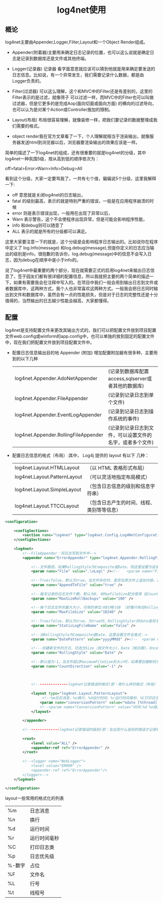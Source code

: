 # <center>log4net使用</center>

## 概论

log4net主要由Appender,Logger,Filter,Layout和一个Object Render组成。

* Appender(附着器)主要用来确定日志记录的位置，也可以这么说就是确定日志是记录到数据库还是文件或其他终端。

* Logger(记录器) 记录器 看字面意思就应该可以猜到他就是用来确定要发送的日志信息。比如说，有一个异常发生，我们需要记录什么数据，都是由Logger负责的。

* Filter(过滤器) 可以这么理解，这个和MVC中的Filter还是有差别的，这里的Filter表示的是过滤，就像筛子 可以过滤一样，而MVC中的Filter也可以叫做过滤器，但是它更多的是完成Aop(面向切面或面向方面) 的横向的过滤导向，也可以认为是对某个Action或Controller施加的限制。

* Layout(布局) 布局很容易理解，就像装修一样，把我们要记录的数据整理成我们需要的格式。

* object render我在官方文章看了一下，个人理解就相当于渲染输出，就像服务器发送html到浏览器以后，浏览器要渲染输出的效果应该是一样。



简单的描述了一下log4net的组成，还有很重要的就是log4net的分级，其中log4net一种氛围5级，按从高到低的顺序依次为：

off>fatal>Error>Warn>Info>Debug>All

看到这个分级，大家一定要骂我了，一共有七个值，偏偏说5个分级，这里我解释一下:

* off   意思就是关闭log4net的日志输出，
* fatal 的级别最高，表示的就是特别严重的错误，一般是在应用程序崩溃的时候
* error 则是表示错误出现，一般用在出现了异常以后，
* Warn  表示警告，这个不会使程序出现异常，但是可能会影响程序性能，
* info  和debug则可以随意了
* ALL   表示的就是所有的分级都可以满足。

这里大家要注意一下的就是，这个分级是会影响程序日志输出的。比如说你在程序中定义了 log.Info(message) 和log.debug(message),但是你定义的日志应当输出的级别是info，很抱歉的告诉你，log.debug(message)中的信息不会写入日志，因为debug在顺序中是小于info的。

说了log4net中最重要的两个部分，现在就需要正式的启用log4net来输出日志信息了，签于园友们都有很详细的配置信息，所以我就把主要的两个简单的描述一下，如果有需要我会在注释中写入的。在项目中我们一般会用到输出日志到文件或者数据库中，这两种方式，我个人也非常喜欢这两种方式。一般我会把日志同时输出到文件和数据库中，虽然会有一点的性能损失，但是对于日志的完整性还是十分值得的，当然输出的日志越少性能会越高，大家都懂得。

## 配置



log4net是支持配置文件来更改其输出方式的，我们可以把配置文件放到项目配置文件web.config或winform的app.config中，也可以单独的放到固定的配置文件中，现在我们把配置文件放到项目配置文件中。

* 配置日志信息输出目的地 Appender (附加) 增加配置附加器有很多种，主要用到的以下几种

  |                                      |                                                          |
  | ------------------------------------ | -------------------------------------------------------- |
  | log4net.Appender.AdoNetAppender      | (记录到数据库配置access,sqlserver或者其他的数据库)       |
  | log4net.Appender.FileAppender        | (记录到记录日志到单个文件)                               |
  | log4net.Appender.EventLogAppender    | (记录到记录日志到操作系统的事件)                         |
  | log4net.Appender.RollingFileAppender | (记录到记录日志到文件，可以设置文件的名字，或者多个文件) |

* 配置日志信息的格式（布局）:其中， Log4j 提供的 layout 有以下 几种：

  |                              |                                            |
  | ---------------------------- | ------------------------------------------ |
  | log4net.Layout.HTMLLayout    | （以 HTML 表格形式布局）                   |
  | log4net.Layout.PatternLayout | （可以灵活地指定布局模式）                 |
  | log4net.Layout.SimpleLayout  | （包含日志信息的级别和信息字符串）         |
  | log4net.Layout.TTCCLayout    | （包含日志产生的时间、线程、类别等等信息） |

```xml
<configuration>
 
    <configSections>
		<section name="log4net" type="log4net.Config.Log4NetConfigurationSectionHandler, log4net" />
    </configSections>
	
	<log4net>
		<!--FileAppender：将日志写到文件中-->
		<appender name="ErrorAppender" type="log4net.Appender.RollingFileAppender,log4net">
		
			<!--文件路径，如果RollingStyle为Composite或Date，则这里设置为目录，文件名在DatePattern里设置，其他则这里要有文件名。已经扩展支持虚拟目录-->  
			<param name="File" value=".\xLog\" /><!--   <param name="File" value="d:\Log\\" />-->
			
			<!--True/false，默认为true。当文件存在时，是否在原文件上追加内容。通常无需设置-->  
			<param name="AppendToFile" value="true" />
			
			<!--每天记录的日志文件个数，默认为0，与MaxFileSize配合使用 在CountDirection为负数时有效。-->  
			<param name="MaxSizeRollBackups" value="100" />
			
			<!--每个日志文件的最大大小，可用的单位:KB|MB|GB （好像只有在RollingStyle的值为Size时有效）-->  
			<param name="MaxFileSize" value="10240" />
			
			<!--True/false，默认为true。为true时，RollingStyler的date值将无效。且为true时需要在file里指定文件名，所有日志都会记录在这个文件里。-->
			<param name="StaticLogFileName" value="false" />
			
			<!--当RollingStyle为Composite或Date，这里设置文件名格式-->
			<param name="DatePattern" value="yyyyMMdd" /><!--  <param name="DatePattern" value="yyyy-MM-dd.TXT" />-->
			
			<!---创建新文件的方式，可选为Size（按文件大小），Date（按日期），Once（每启动一次创建一个文件），Composite（按日期及文件大小），默认为Composite-->
			<param name="RollingStyle" value="Date" />
			
			<!--默认值为-1。当文件超过MaximumFileSize的大小时，如果要创建新的文件来存储日志，会根据CountDirection的值来重命名文件。大于-1的值时，file里指定的文件名会依次加上.0,.1,.2递增。当等于或小于-1时，创建依赖于MaxSizeRollBackups参数值，创建备份日志数。-->
			<param name="CountDirection" value="-1" />
			
			
			
			<!---------------log4net记录错误的格式(即：用什么样的格式（布局）来记录错误)---------------->
			
			<layout type="log4net.Layout.PatternLayout">
				 <!--%m日志消息、%n换行、%d运行时间、%r运行时间毫秒、%C打印日志类、%p日志优先级、%-数字占位、%F文件名、%L行号、%t线程号-->
				<param name="conversionPattern" value="%date [%thread] %-5level %logger [%ndc] - %message%newline" />
				<!--<param name="ConversionPattern" value="时间:%d %n级别:%level %n类名:%c%n文件:%F 第%L行%n日志内容:%m%n-----------------%n%n" />-->
			</layout>
		
		</appender>
		
		<!---------------log4net记录错误的级别(即：在出现什么级别的错误才记录错误)---------------->
		
		<root>
			<level value="ALL" />
			<appender-ref ref="ErrorAppender" />
		</root>
		
		<!--<logger name="WebLogger">       
			<level value="ERROR" /> 
			<appender-ref ref="ErrorAppender"/>		
		</logger>-->
	</log4net>
 
</configuration>
```

layout一些常用的格式化的列表

|        |              |
| ------ | ------------ |
| %m     | 日志消息     |
| %n     | 换行         |
| %d     | 运行时间     |
| %r     | 运行时间毫秒 |
| %C     | 打印日志类   |
| %p     | 日志优先级   |
| %-数字 | 占位         |
| %F     | 文件名       |
| %L     | 行号         |
| %t     | 线程号       |